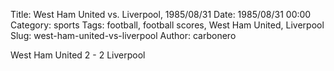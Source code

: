 Title: West Ham United vs. Liverpool, 1985/08/31
Date: 1985/08/31 00:00
Category: sports
Tags: football, football scores, West Ham United, Liverpool
Slug: west-ham-united-vs-liverpool
Author: carbonero


West Ham United 2 - 2 Liverpool

